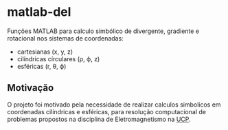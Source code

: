 # matlab-del
Funções MATLAB para calculo simbólico de divergente, gradiente e rotacional nos sistemas de coordenadas: 
* cartesianas (x, y, z)
* cilíndricas círculares (ρ, ϕ, z)
* esféricas (r, θ, ϕ)

## Motivação

O projeto foi motivado pela necessidade de realizar calculos simbolicos em coordenadas cilíndricas e esféricas, para resolução computacional de problemas propostos na disciplina de Eletromagnetismo na [UCP](http://ucp.br/).

